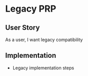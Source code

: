 # Legacy PRP
## User Story
As a user, I want legacy compatibility

## Implementation
- Legacy implementation steps
